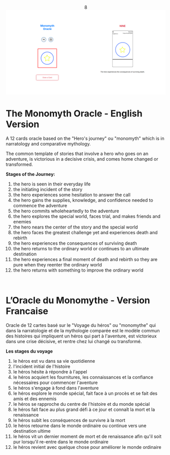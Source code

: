 <p align="center">8
  <img src="https://github.com/visnudeva/Monomyth-Oracle/blob/main/Screenshot1.png?raw=true" width="800">
</p>

# The Monomyth Oracle - English Version


A 12 cards oracle based on the "Hero's journey" ou "monomyth" which is in narratology and comparative mythology.

The common template of stories that involve a hero who goes on an adventure, is victorious in a decisive crisis, and comes home changed or transformed.

**Stages of the Journey:**

1. the hero is seen in their everyday life
2. the initiating incident of the story
3. the hero experiences some hesitation to answer the call
4. the hero gains the supplies, knowledge, and confidence needed to commence the adventure
5. the hero commits wholeheartedly to the adventure
6. the hero explores the special world, faces trial, and makes friends and enemies
7. the hero nears the center of the story and the special world
8. the hero faces the greatest challenge yet and experiences death and rebirth
9. the hero experiences the consequences of surviving death
10. the hero returns to the ordinary world or continues to an ultimate destination
11. the hero experiences a final moment of death and rebirth so they are pure when they reenter the ordinary world
12. the hero returns with something to improve the ordinary world

&nbsp;&nbsp;&nbsp;&nbsp;
&nbsp;&nbsp;&nbsp;&nbsp;

# L’Oracle du Monomythe - Version Francaise

Oracle de 12 cartes basé sur le "Voyage du héros" ou "monomythe" qui dans la narratologie et de la mythologie comparée est le modèle commun des histoires qui impliquent un héros qui part à l'aventure, est victorieux dans une crise décisive, et rentre chez lui changé ou transformé.

**Les stages du voyage**

1. le héros est vu dans sa vie quotidienne
2. l'incident initial de l'histoire
3. le héros hésite à répondre à l'appel
4. le héros acquiert les fournitures, les connaissances et la confiance nécessaires pour commencer l'aventure
5. le héros s'engage à fond dans l'aventure
6. le héros explore le monde spécial, fait face à un procès et se fait des amis et des ennemis
7. le héros se rapproche du centre de l'histoire et du monde spécial
8. le héros fait face au plus grand défi à ce jour et connaît la mort et la renaissance
9. le héros subit les conséquences de survivre à la mort
10. le héros retourne dans le monde ordinaire ou continue vers une destination ultime
11. le héros vit un dernier moment de mort et de renaissance afin qu'il soit pur lorsqu'il re-entre dans le monde ordinaire
12. le héros revient avec quelque chose pour améliorer le monde ordinaire

&nbsp;&nbsp;&nbsp;&nbsp;
&nbsp;&nbsp;&nbsp;&nbsp;
